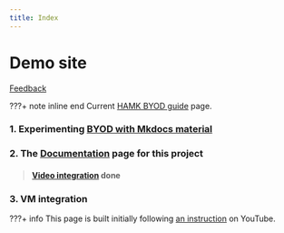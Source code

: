 ```yaml
---
title: Index
---
```

# Demo site

<a class="email" title="Submit feedback" href="#" onclick="javascript:window.location='mailto:quang.luong@student.hamk.fi?subject=HAMK New Byod feedback&amp;body=I have some feedback about the page titled ' + encodeURIComponent(document.title) + ' at the URL: ' + encodeURIComponent(window.location.href);"><i class="fa fa-envelope-o"></i> Feedback</a>

???+ note inline end
    Current <a href="https://hamk-business-information-technology.github.io/os/" target="_blank">HAMK BYOD guide</a> page.
### 1. Experimenting  <a href='./byod/1.WinUsers/'>BYOD with Mkdocs material</a>
### 2. The <a href='./learn/Documentation/#4-goals-be-better-than-moodle'>Documentation</a> page for this project
  > #### <a href='http://127.0.0.1:8000/learn/Documentation/#412-integration-to-videoplatform' target='_blank'>Video integration</a> done  
### 3. VM integration
???+ info
    This page is built initially following <a href="https://www.youtube.com/watch?v=Q-YA_dA8C20" target="_blank">an instruction</a> on YouTube.